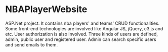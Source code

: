 # NBAPlayerWebsite
ASP.Net project. It contains nba players' and teams' CRUD functionalities. Some front-end technologies are involved like Angular JS, jQuery, c3.js and etc. User authorization is also involved. Three kinds of users are defined, admin, public user and registered user. Admin can search specific users and send emails to them.
